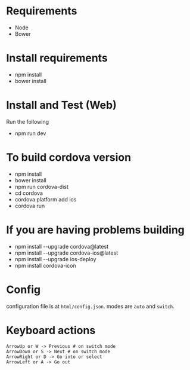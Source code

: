 # Requirements

* Node
* Bower

# Install requirements

* npm install
* bower install

# Install and Test (Web)

Run the following

* npm run dev

# To build cordova version

* npm install 
* bower install
* npm run cordova-dist
* cd cordova
* cordova platform add ios
* cordova run

# If you are having problems building

* npm install --upgrade cordova@latest
* npm install --upgrade cordova-ios@latest
* npm install --upgrade ios-deploy
* npm install cordova-icon 

# Config

configuration file is at `html/config.json`. modes are `auto` and `switch`.

# Keyboard actions

```
ArrowUp or W -> Previous # on switch mode
ArrowDown or S -> Next # on switch mode
ArrowRight or D -> Go into or select
ArrowLeft or A -> Go out
```
